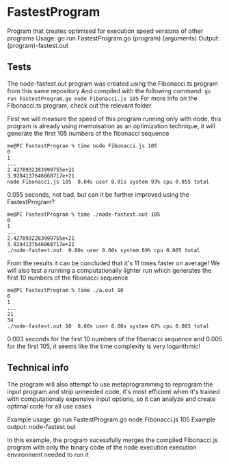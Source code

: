 # FastestProgram
Program that creates optimised for execution speed versions of other programs
Usage: go run FastestProgram.go (program) (arguments)
Output: (program)-fastest.out
## Tests
The node-fastest.out program was created using the Fibonacci.ts program from this same repository
And compiled with the following command: `go run FastestProgram.go node Fibonacci.js 105`
For more info on the Fibonacci.ts program, check out the relevant folder

First we will measure the speed of this program running only with node, this program is already using memoisation as an optimization technique, it will generate the first 105 numbers of the fibonacci sequence
```
me@PC FastestProgram % time node Fibonacci.js 105
0
1
...
2.4278932283999755e+21
3.9284137646068717e+21
node Fibonacci.js 105  0.04s user 0.01s system 93% cpu 0.055 total
```
0.055 seconds, not bad, but can it be further improved using the FastestProgram?
```
me@PC FastestProgram % time ./node-fastest.out 105
0
1
...
2.4278932283999755e+21
3.9284137646068717e+21
./node-fastest.out  0.00s user 0.00s system 69% cpu 0.005 total
```
From the results it can be concluded that it's 11 times faster on average!
We will also test a running a computationaily lighter run which generates the first 10 numbers of the fibonacci sequence
```
me@PC FastestProgram % time ./a.out 10
0
1
...
21
34
./node-fastest.out 10  0.00s user 0.00s system 67% cpu 0.003 total
```
0.003 seconds for the first 10 numbers of the fibonacci sequence and 0.005 for the first 105, it seems like the time complexity is very logarithmic!
## Technical info
The program will also attempt to use metaprogramming to reprogram the input program
and strip unneeded code, it's most efficient when it's trained with computationaly
expensive input options, so it can analyze and create optimal code for all use cases

Example usage: go run FastestProgram.go node Fibonacci.js 105
Example output: node-fastest.out

In this example, the program sucessfully merges the compiled Fibonacci.js program with
only the binary code of the node execution execution environment needed to run it
